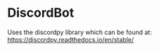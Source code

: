 # DiscordBot
Uses the discordpy library which can be found at: https://discordpy.readthedocs.io/en/stable/

